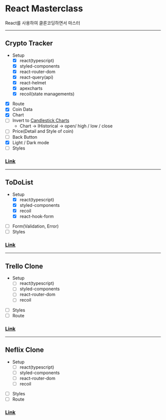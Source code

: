 # React Masterclass

React를 사용하여 클론코딩하면서 마스터

---

## Crypto Tracker

- Setup
  - [x] react(typescript)
  - [x] styled-components
  - [x] react-router-dom
  - [x] react-query(api)
  - [x] react-helmet
  - [x] apexcharts
  - [x] recoil(state managements)
- [x] Route
- [x] Coin Data
- [x] Chart
- [ ] Invert to [Candlestick Charts](https://apexcharts.com/react-chart-demos/candlestick-charts/category-x-axis/)
  - Chart -> IHistorical -> open/ high / low / close
- [ ] Price(Detail and Style of coin)
- [ ] Back Button
- [x] Light / Dark mode
- [ ] Styles

### [Link](https://codesandbox.io/s/crypto-tracker-muol7)

---

## ToDoList

- Setup
  - [x] react(typescript)
  - [x] styled-components
  - [x] recoil
  - [x] react-hook-form
- [ ] Form(Validation, Error)
- [ ] Styles

### [Link](#)

---

## Trello Clone

- Setup
  - [ ] react(typescript)
  - [ ] styled-components
  - [ ] react-router-dom
  - [ ] recoil
- [ ] Styles
- [ ] Route

### [Link](#)

---

## Neflix Clone

- Setup
  - [ ] react(typescript)
  - [ ] styled-components
  - [ ] react-router-dom
  - [ ] recoil
- [ ] Styles
- [ ] Route

### [Link](#)
